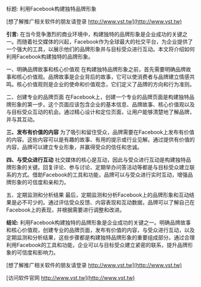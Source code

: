 标题: 利用Facebook构建独特品牌形象

[想了解推广相关软件的朋友请登录 http://www.vst.tw](http://www.vst.tw)

**引言:**
在当今竞争激烈的商业环境中，构建独特的品牌形象是企业成功的关键之一。而随着社交媒体的兴起，Facebook作为全球最大的社交平台，为企业提供了一个强大的工具，以展示他们的品牌形象并与目标受众进行互动。本文将介绍如何利用Facebook构建独特的品牌形象。

一、明确品牌故事和核心价值观
在构建独特品牌形象之前，首先需要明确品牌故事和核心价值观。品牌故事是企业背后的故事，它可以使消费者与品牌建立情感共鸣。核心价值观则是企业的使命和价值观念，它们定义了品牌的方向和行为准则。

二、创建专业的品牌页面
在Facebook上，创建一个专业的品牌页面是构建独特品牌形象的第一步。这个页面应该包含企业的基本信息、品牌故事、核心价值观以及与目标受众互动的机会。通过精心设计和定位页面，让用户能够清楚地了解品牌，并与其互动。

**三、发布有价值的内容**
为了吸引和留住受众，品牌需要在Facebook上发布有价值的内容。这些内容可以是有趣的故事、有用的提示或行业见解。通过提供有价值的内容，品牌可以建立专业形象，并赢得受众的信任和忠诚。

**四、与受众进行互动**
社交媒体的核心是互动，因此与受众进行互动是构建独特品牌形象的关键。回复评论、参与讨论、定期举办问答活动等都是与目标受众建立联系的方式。借助Facebook的工具和功能，品牌可以与受众进行实时互动，增强品牌形象的可信度和亲和力。

五、定期监测和分析结果
最后，定期监测和分析Facebook上的品牌形象和互动结果是必不可少的。通过评估受众反馈、内容表现和互动数据，品牌可以了解自己在Facebook上的表现，并根据需要进行调整和改进。

**结论:**
利用Facebook构建独特的品牌形象是企业成功的关键之一。明确品牌故事和核心价值观，创建专业的品牌页面，发布有价值的内容，与受众进行互动，以及定期监测和分析结果，这些步骤都是构建独特品牌形象的重要组成部分。通过合理利用Facebook的工具和功能，企业可以与目标受众建立紧密的联系，提升品牌形象的可信度和影响力。

[想了解推广相关软件的朋友请登录 http://www.vst.tw](http://www.vst.tw)


[访问软件官网 http://www.vst.tw](http://www.vst.tw)
